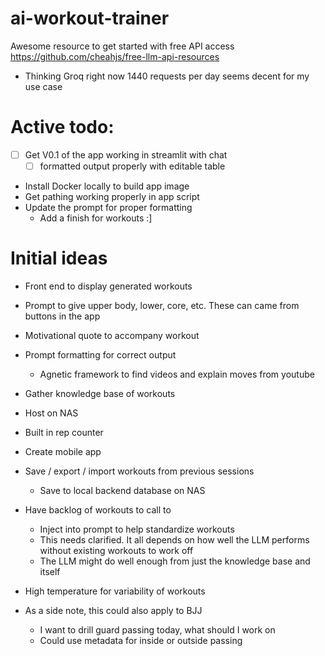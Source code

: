 # ai-workout-trainer


Awesome resource to get started with free API access
https://github.com/cheahjs/free-llm-api-resources

* Thinking Groq right now 1440 requests per day seems decent for my use case



# Active todo:
- [ ] Get V0.1 of the app working in streamlit with chat
    - [ ] formatted output properly with editable table

- Install Docker locally to build app image
- Get pathing working properly in app script
- Update the prompt for proper formatting
    - Add a finish for workouts :]




# Initial ideas 
* Front end to display generated workouts

* Prompt to give upper body, lower, core, etc. These can came from buttons in the app

* Motivational quote to accompany workout

* Prompt formatting for correct output
    * Agnetic framework to find videos and explain moves from youtube

* Gather knowledge base of workouts

* Host on NAS

* Built in rep counter

* Create mobile app

* Save / export / import workouts from previous sessions
    * Save to local backend database on NAS

* Have backlog of workouts to call to
    * Inject into prompt to help standardize workouts
    * This needs clarified. It all depends on how well the LLM performs without existing workouts to work off
    * The LLM might do well enough from just the knowledge base and itself

* High temperature for variability of workouts


* As a side note, this could also apply to BJJ
    * I want to drill guard passing today, what should I work on
    * Could use metadata for inside or outside passing
